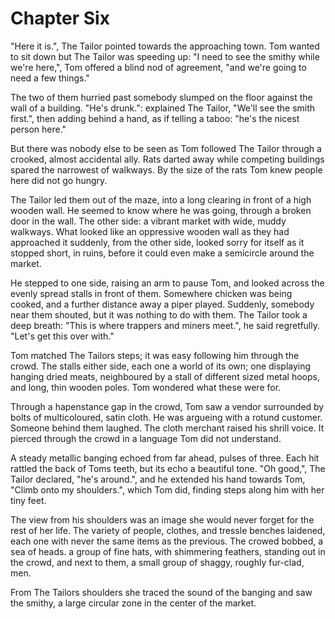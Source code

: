 # Chapter Six

"Here it is.", The Tailor pointed towards the approaching town. Tom wanted to sit down but The Tailor was speeding up: "I need to see the smithy while we're here,", Tom offered a blind nod of agreement, "and we're going to need a few things."

The two of them hurried past somebody slumped on the floor against the wall of a building. "He's drunk.": explained The Tailor, "We'll see the smith first.", then adding behind a hand, as if telling a taboo: "he's the nicest person here."

But there was nobody else to be seen as Tom followed The Tailor through a crooked, almost accidental ally. Rats darted away while competing buildings spared the narrowest of walkways. By the size of the rats Tom knew people here did not go hungry.

The Tailor led them out of the maze, into a long clearing in front of a high wooden wall. He seemed to know where he was going, through a broken door in the wall. The other side: a vibrant market with wide, muddy walkways. What looked like an oppressive wooden wall as they had approached it suddenly, from the other side, looked sorry for itself as it stopped short, in ruins, before it could even make a semicircle around the market.

He stepped to one side, raising an arm to pause Tom, and looked across the evenly spread stalls in front of them. Somewhere chicken was being cooked, and a further distance away a piper played. Suddenly, somebody near them shouted, but it was nothing to do with them. The Tailor took a deep breath: "This is where trappers and miners meet.", he said regretfully. "Let's get this over with."

Tom matched The Tailors steps; it was easy following him through the crowd. The stalls either side, each one a world of its own; one displaying hanging dried meats, neighboured by a stall of different sized metal hoops, and long, thin wooden poles. Tom wondered what these were for.

Through a hapenstance gap in the crowd, Tom saw a vendor surrounded by bolts of multicoloured, satin cloth. He was argueing with a rotund customer. Someone behind them laughed. The cloth merchant raised his shrill voice. It pierced through the crowd in a language Tom did not understand.

A steady metallic banging echoed from far ahead, pulses of three. Each hit rattled the back of Toms teeth, but its echo a beautiful tone. "Oh good,", The Tailor declared, "he's around.", and he extended his hand towards Tom, "Climb onto my shoulders.", which Tom did, finding steps along him with her tiny feet. 

The view from his shoulders was an image she would never forget for the rest of her life. The variety of people, clothes, and tressle benches laidened, each one with never the same items as the previous. The crowed bobbed, a sea of heads. a group of fine hats, with shimmering feathers, standing out in the crowd, and next to them, a small group of shaggy, roughly fur-clad, men.

From The Tailors shoulders she traced the sound of the banging and saw the smithy, a large circular zone in the center of the market.
